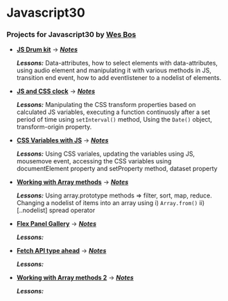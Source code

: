 # Javascript30

### Projects for Javascript30 by [Wes Bos](https://twitter.com/wesbos)

* **[JS Drum kit](https://shovanch.com/JS30/01%20-%20JS%20Drum%20Kit/)** → **_[Notes](https://github.com/shovanch/JS30/blob/master/01%20-%20JS%20Drum%20Kit/README.md)_**

  **_Lessons:_** Data-attributes, how to select elements with data-attributes, using audio element and manipulating it with various methods in JS, transition end event, how to add eventlistener to a nodelist of elements.

* **[JS and CSS clock](https://shovanch.com/JS30/02%20-%20JS%20and%20CSS%20Clock/)** → **_[Notes](https://github.com/shovanch/JS30/blob/master/02%20-%20JS%20and%20CSS%20Clock/README.md)_**

  **_Lessons:_** Manipulating the CSS transform properties based on calculated JS variables, executing a function continuosly after a set period of time using `setInterval()` method, Using the `Date()` object, transform-origin property.

* **[CSS Variables with JS](https://shovanch.com/JS30/03%20-%20CSS%20Variables/)** → **_[Notes](https://github.com/shovanch/JS30/blob/master/03%20-CSS%20Variables/README.md)_**

  **_Lessons:_** Using CSS variales, updating the variables using JS, mousemove event, accessing the CSS variables using documentElement property and setProperty method, dataset property

* **[Working with Array methods](https://shovanch.com/JS30/04%20-%20Array%20Cardio%20Day%201/)** → **_[Notes](https://github.com/shovanch/JS30/blob/master/04%20-%20Array%20Cardio%20Day%201/README.md)_**

  **_Lessons:_** Using array.prototype methods => filter, sort, map, reduce. Changing a nodelist of items into an array using i) `Array.from()` ii) [..nodelist] spread operator

* **[Flex Panel Gallery](https://shovanch.com/JS30/05%20-%20Flex%20Panel%20Gallery/)** → **_[Notes](https://github.com/shovanch/JS30/blob/master/05%20-%20Flex%20Panel%20Gallery/README.md)_**

  **_Lessons:_**

* **[Fetch API type ahead](https://shovanch.com/JS30/06%20-%20Type%20Ahead/)** → **_[Notes](https://github.com/shovanch/JS30/blob/master/06%20-%20Type%20Ahead/README.md)_**

  **_Lessons:_**

* **[Working with Array methods 2](https://shovanch.com/JS30/07%20-%20Array%20Cardio%20Day%202/)** → **_[Notes](https://github.com/shovanch/JS30/blob/master/07%20-%20Array%20Cardio%20Day%202/README.md)_**

  **_Lessons:_**
